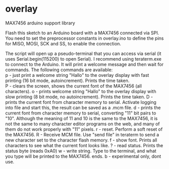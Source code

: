 # overlay
MAX7456 arduino support library

Flash this sketch to an Arduino board with a MAX7456 connected via SPI.
You need to set the preprocessor constants in overlay.ino to define the
pins for MISO, MOSI, SCK and SS, to enable the connection.

The script will open up a pseudo-terminal that you can access via serial
(it uses Serial.begin(115200) to open Serial).
I recommend using teraterm.exe to connect to the Arduino. It will
print a welcome message and then wait for commands. The following commands
are available:<br>
p - just print a welcome string "Hallo" to the overlay display with fast printing (16 bit mode, autoincrement). Prints the time taken.<br>
P - clears the screen, shows the current font of the MAX7456 (all characters).
o - prints welcome string "Hallo" to the overlay display with slow printing (8 bit mode, no autoincrement). Prints the time taken.
D - prints the current font from character memory to serial. Activate logging into file and start this,
    the result can be saved as a .mcm file.
d - prints the current font from character memory to serial, converting "11" bit pairs to "10". Although the meaning
    of 11 and 10 is the same to the MAX7456, it is not the same to many character editor programs on the web, and many
    of them do not work properly with "11" pixels.
r - reset. Perform a soft reset of the MAX7456.
R - Receive MCM file. Use "send file" in teraterm to send a new character set to the character flash memory.
f - show font. Prints all characters to see what the current font looks like.
? - read status. Prints the status byte (reads 0xA0)
w - write string. Type to the terminal, and what you type will be printed to the MAX7456. <RETURN> ends.
b - experimental only, dont use.

